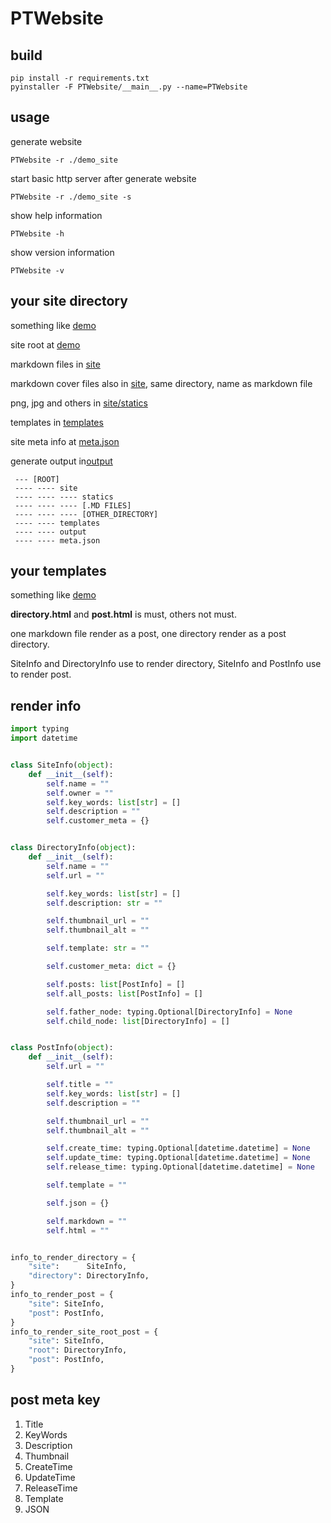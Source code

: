 # PTWebsite

## build

```shell
pip install -r requirements.txt
pyinstaller -F PTWebsite/__main__.py --name=PTWebsite
```

## usage

generate website

```shell
PTWebsite -r ./demo_site
```

start basic http server after generate website

```shell
PTWebsite -r ./demo_site -s
```

show help information

```shell
PTWebsite -h
```

show version information

```shell
PTWebsite -v
```

## your site directory

something like [demo](./demo)

site root at [demo](./demo)

markdown files in [site](./demo/site)

markdown cover files also in [site](./demo/site), same directory, name as markdown file

png, jpg and others in [site/statics](./demo/site/statics)

templates in [templates](./demo/templates)

site meta info at [meta.json](./demo/meta.json)

generate output in[output](./demo/output)

```
 --- [ROOT]
 ---- ---- site
 ---- ---- ---- statics
 ---- ---- ---- [.MD FILES]
 ---- ---- ---- [OTHER_DIRECTORY]
 ---- ---- templates
 ---- ---- output
 ---- ---- meta.json
```

## your templates

something like [demo](./demo/templates)

**directory.html** and **post.html** is must, others not must.

one markdown file render as a post, one directory render as a post directory.

SiteInfo and DirectoryInfo use to render directory, SiteInfo and PostInfo use to render post.

## render info

```python
import typing
import datetime


class SiteInfo(object):
    def __init__(self):
        self.name = ""
        self.owner = ""
        self.key_words: list[str] = []
        self.description = ""
        self.customer_meta = {}


class DirectoryInfo(object):
    def __init__(self):
        self.name = ""
        self.url = ""

        self.key_words: list[str] = []
        self.description: str = ""

        self.thumbnail_url = ""
        self.thumbnail_alt = ""

        self.template: str = ""

        self.customer_meta: dict = {}

        self.posts: list[PostInfo] = []
        self.all_posts: list[PostInfo] = []

        self.father_node: typing.Optional[DirectoryInfo] = None
        self.child_node: list[DirectoryInfo] = []


class PostInfo(object):
    def __init__(self):
        self.url = ""

        self.title = ""
        self.key_words: list[str] = []
        self.description = ""

        self.thumbnail_url = ""
        self.thumbnail_alt = ""

        self.create_time: typing.Optional[datetime.datetime] = None
        self.update_time: typing.Optional[datetime.datetime] = None
        self.release_time: typing.Optional[datetime.datetime] = None

        self.template = ""

        self.json = {}

        self.markdown = ""
        self.html = ""


info_to_render_directory = {
    "site":      SiteInfo,
    "directory": DirectoryInfo,
}
info_to_render_post = {
    "site": SiteInfo,
    "post": PostInfo,
}
info_to_render_site_root_post = {
    "site": SiteInfo,
    "root": DirectoryInfo,
    "post": PostInfo,
}
```

## post meta key

1. Title
2. KeyWords
3. Description
4. Thumbnail
5. CreateTime
6. UpdateTime
7. ReleaseTime
8. Template
9. JSON
